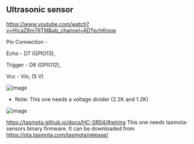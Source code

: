 ## Ultrasonic sensor

https://www.youtube.com/watch?v=HIcaZ6m76TM&ab_channel=ADTechKnow

Pin Connection -

Echo - D7 (GPIO13),

Trigger - D6 (GPIO12),

Vcc - Vin, (5 V)

![image](https://github.com/user-attachments/assets/2cded1bb-132f-4ca2-9b14-a3d92349b3b8)


- Note: This one needs a voltage divider (2.2K and 1.2K)

![image](https://github.com/princekham/Tasmota/assets/16104631/958be304-f546-4702-8f04-aee5e89b8b47)


https://tasmota.github.io/docs/HC-SR04/#wiring
This one needs tasmota-sensors binary firmware. It can be downloaded from https://ota.tasmota.com/tasmota/release/

